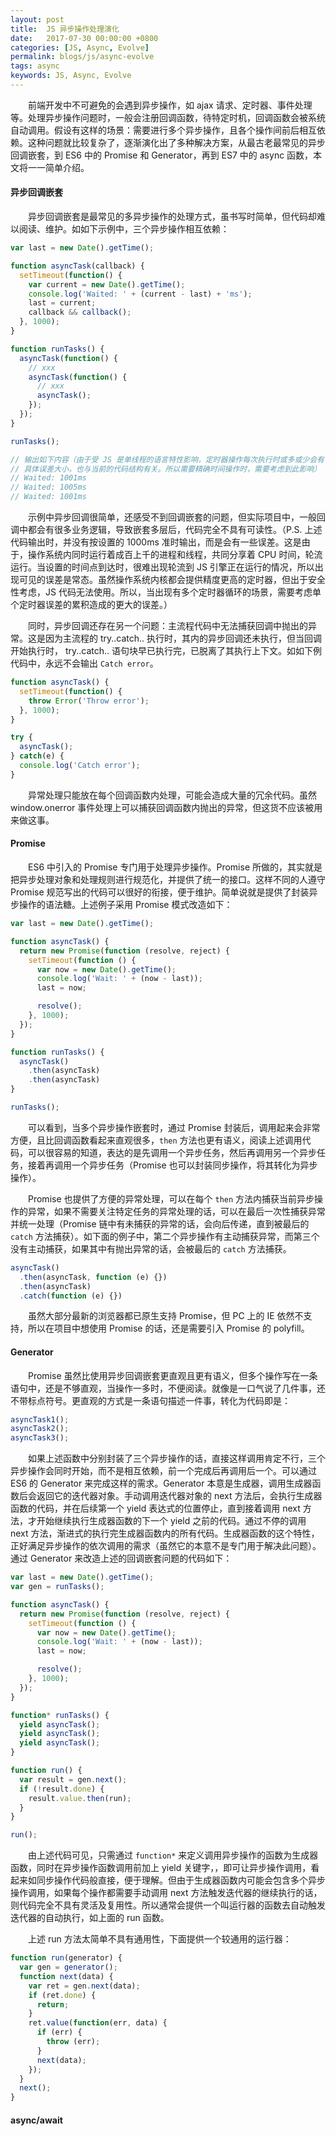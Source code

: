 ```yaml
---
layout: post
title:  JS 异步操作处理演化
date:   2017-07-30 00:00:00 +0800
categories: [JS, Async, Evolve]
permalink: blogs/js/async-evolve
tags: async
keywords: JS, Async, Evolve
---
```


　　前端开发中不可避免的会遇到异步操作，如 ajax 请求、定时器、事件处理等。处理异步操作问题时，一般会注册回调函数，待特定时机，回调函数会被系统自动调用。假设有这样的场景：需要进行多个异步操作，且各个操作间前后相互依赖。这种问题就比较复杂了，逐渐演化出了多种解决方案，从最古老最常见的异步回调嵌套，到 ES6 中的 Promise 和 Generator，再到 ES7 中的 async 函数，本文将一一简单介绍。

#### 异步回调嵌套 ####

　　异步回调嵌套是最常见的多异步操作的处理方式，虽书写时简单，但代码却难以阅读、维护。如如下示例中，三个异步操作相互依赖：
 
``` javascript
var last = new Date().getTime();

function asyncTask(callback) {
  setTimeout(function() {
    var current = new Date().getTime();
    console.log('Waited: ' + (current - last) + 'ms');
    last = current;
    callback && callback();
  }, 1000);
}

function runTasks() {
  asyncTask(function() {
    // xxx
    asyncTask(function() {
      // xxx
      asyncTask();
    });
  });
}

runTasks();

// 输出如下内容（由于受 JS 是单线程的语言特性影响，定时器操作每次执行时或多或少会有误差，
// 具体误差大小，也与当前的代码结构有关。所以需要精确时间操作时，需要考虑到此影响）
// Waited: 1001ms
// Waited: 1005ms
// Waited: 1001ms
```

　　示例中异步回调很简单，还感受不到回调嵌套的问题，但实际项目中，一般回调中都会有很多业务逻辑，导致嵌套多层后，代码完全不具有可读性。（P.S. 上述代码输出时，并没有按设置的 1000ms 准时输出，而是会有一些误差。这是由于，操作系统内同时运行着成百上千的进程和线程，共同分享着 CPU 时间，轮流运行。当设置的时间点到达时，很难出现轮流到 JS 引擎正在运行的情况，所以出现可见的误差是常态。虽然操作系统内核都会提供精度更高的定时器，但出于安全性考虑，JS 代码无法使用。所以，当出现有多个定时器循环的场景，需要考虑单个定时器误差的累积造成的更大的误差。）

　　同时，异步回调还存在另一个问题：主流程代码中无法捕获回调中抛出的异常。这是因为主流程的 try..catch.. 执行时，其内的异步回调还未执行，但当回调开始执行时， try..catch.. 语句块早已执行完，已脱离了其执行上下文。如如下例代码中，永远不会输出 `Catch error`。

``` javascript
function asyncTask() {
  setTimeout(function() {
    throw Error('Throw error');
  }, 1000);
}

try {
  asyncTask();
} catch(e) {
  console.log('Catch error');
}
```

　　异常处理只能放在每个回调函数内处理，可能会造成大量的冗余代码。虽然 window.onerror 事件处理上可以捕获回调函数内抛出的异常，但这货不应该被用来做这事。

#### Promise ####

　　ES6 中引入的 Promise 专门用于处理异步操作。Promise 所做的，其实就是把异步处理对象和处理规则进行规范化，并提供了统一的接口。这样不同的人遵守 Promise 规范写出的代码可以很好的衔接，便于维护。简单说就是提供了封装异步操作的语法糖。上述例子采用 Promise 模式改造如下：

``` javascript
var last = new Date().getTime();

function asyncTask() {
  return new Promise(function (resolve, reject) {
    setTimeout(function () {
      var now = new Date().getTime();
      console.log('Wait: ' + (now - last));
      last = now;

      resolve();
    }, 1000);
  });
}

function runTasks() {
  asyncTask()
    .then(asyncTask)
    .then(asyncTask)
}

runTasks();
```

　　可以看到，当多个异步操作嵌套时，通过 Promise 封装后，调用起来会非常方便，且比回调函数看起来直观很多，`then` 方法也更有语义，阅读上述调用代码，可以很容易的知道，表达的是先调用一个异步任务，然后再调用另一个异步任务，接着再调用一个异步任务（Promise 也可以封装同步操作，将其转化为异步操作）。

　　Promise 也提供了方便的异常处理，可以在每个 `then` 方法内捕获当前异步操作的异常，如果不需要关注特定任务的异常处理的话，可以在最后一次性捕获异常并统一处理（Promise 链中有未捕获的异常的话，会向后传递，直到被最后的 `catch` 方法捕获）。如下面的例子中，第二个异步操作有主动捕获异常，而第三个没有主动捕获，如果其中有抛出异常的话，会被最后的 `catch` 方法捕获。

``` javascript
asyncTask()
  .then(asyncTask, function (e) {})
  .then(asyncTask)
  .catch(function (e) {})
```

　　虽然大部分最新的浏览器都已原生支持 Promise，但 PC 上的 IE 依然不支持，所以在项目中想使用 Promise 的话，还是需要引入 Promise 的 polyfill。

#### Generator ####

　　Promise 虽然比使用异步回调嵌套更直观且更有语义，但多个操作写在一条语句中，还是不够直观，当操作一多时，不便阅读。就像是一口气说了几件事，还不带标点符号。更直观的方式是一条语句描述一件事，转化为代码即是：

``` javascript
asyncTask1();
asyncTask2();
asyncTask3();
```

　　如果上述函数中分别封装了三个异步操作的话，直接这样调用肯定不行，三个异步操作会同时开始，而不是相互依赖，前一个完成后再调用后一个。可以通过 ES6 的 Generator 来完成这样的需求。Generator 本意是生成器，调用生成器函数后会返回它的迭代器对象。手动调用迭代器对象的 next 方法后，会执行生成器函数的代码，并在后续第一个 yield 表达式的位置停止，直到接着调用 next 方法，才开始继续执行生成器函数的下一个 yield 之前的代码。通过不停的调用 next 方法，渐进式的执行完生成器函数内的所有代码。生成器函数的这个特性，正好满足异步操作的依次调用的需求（虽然它的本意不是专门用于解决此问题）。通过 Generator 来改造上述的回调嵌套问题的代码如下：

``` javascript
var last = new Date().getTime();
var gen = runTasks();

function asyncTask() {
  return new Promise(function (resolve, reject) {
    setTimeout(function () {
      var now = new Date().getTime();
      console.log('Wait: ' + (now - last));
      last = now;

      resolve();
    }, 1000);
  });
}

function* runTasks() {
  yield asyncTask();
  yield asyncTask();
  yield asyncTask();
}

function run() {
  var result = gen.next();
  if (!result.done) {
    result.value.then(run);
  }
}

run();
```

　　由上述代码可见，只需通过 `function*` 来定义调用异步操作的函数为生成器函数，同时在异步操作函数调用前加上 yield 关键字，，即可让异步操作调用，看起来如同步操作代码般直接，便于理解。但由于生成器函数内可能会包含多个异步操作调用，如果每个操作都需要手动调用 next 方法触发迭代器的继续执行的话，则代码完全不具有灵活及复用性。所以通常会提供一个叫运行器的函数去自动触发迭代器的自动执行，如上面的 run 函数。

　　上述 run 方法太简单不具有通用性，下面提供一个较通用的运行器：

``` javascript
function run(generator) {
  var gen = generator();
  function next(data) {
    var ret = gen.next(data);
    if (ret.done) {
      return;
    }
    ret.value(function(err, data) {
      if (err) {
        throw (err);
      }
      next(data);
    });
  }
  next();
}
```

#### async/await ####
